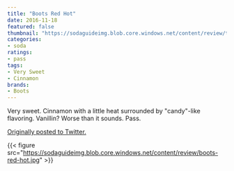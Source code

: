 ```yaml
---
title: "Boots Red Hot"
date: 2016-11-18
featured: false
thumbnail: "https://sodaguideimg.blob.core.windows.net/content/review/thumbs/boots-red-hot.jpg"
categories:
- soda
ratings:
- pass
tags:
- Very Sweet
- Cinnamon
brands:
- Boots
---
```


Very sweet. Cinnamon with a little heat surrounded by "candy"-like flavoring. Vanillin? Worse than it sounds. Pass.

[Originally posted to Twitter.](https://twitter.com/Cavorter/status/799685471165026304)

{{< figure src="https://sodaguideimg.blob.core.windows.net/content/review/boots-red-hot.jpg" >}}

